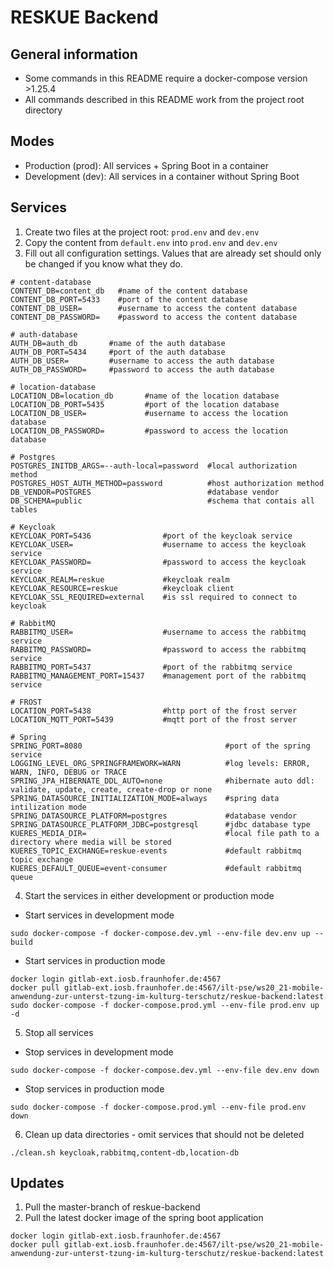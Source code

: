 # RESKUE Backend

## General information
- Some commands in this README require a docker-compose version >1.25.4
- All commands described in this README work from the project root directory

## Modes
- Production (prod): All services + Spring Boot in a container
- Development (dev): All services in a container without Spring Boot

## Services
1. Create two files at the project root: `prod.env` and `dev.env`
2. Copy the content from `default.env` into `prod.env` and `dev.env`
3. Fill out all configuration settings. Values that are already set should only be changed if you know what they do.
```
# content-database
CONTENT_DB=content_db   #name of the content database
CONTENT_DB_PORT=5433    #port of the content database
CONTENT_DB_USER=        #username to access the content database
CONTENT_DB_PASSWORD=    #password to access the content database

# auth-database
AUTH_DB=auth_db       #name of the auth database         
AUTH_DB_PORT=5434     #port of the auth database
AUTH_DB_USER=         #username to access the auth database
AUTH_DB_PASSWORD=     #password to access the auth database

# location-database
LOCATION_DB=location_db       #name of the location database
LOCATION_DB_PORT=5435         #port of the location database
LOCATION_DB_USER=             #username to access the location database
LOCATION_DB_PASSWORD=         #password to access the location database

# Postgres
POSTGRES_INITDB_ARGS=--auth-local=password  #local authorization method
POSTGRES_HOST_AUTH_METHOD=password          #host authorization method
DB_VENDOR=POSTGRES                          #database vendor
DB_SCHEMA=public                            #schema that contais all tables

# Keycloak
KEYCLOAK_PORT=5436                #port of the keycloak service
KEYCLOAK_USER=                    #username to access the keycloak service
KEYCLOAK_PASSWORD=                #password to access the keycloak service
KEYCLOAK_REALM=reskue             #keycloak realm
KEYCLOAK_RESOURCE=reskue          #keycloak client
KEYCLOAK_SSL_REQUIRED=external    #is ssl required to connect to keycloak

# RabbitMQ
RABBITMQ_USER=                    #username to access the rabbitmq service
RABBITMQ_PASSWORD=                #password to access the rabbitmq service
RABBITMQ_PORT=5437                #port of the rabbitmq service
RABBITMQ_MANAGEMENT_PORT=15437    #management port of the rabbitmq service

# FROST
LOCATION_PORT=5438                #http port of the frost server
LOCATION_MQTT_PORT=5439           #mqtt port of the frost server

# Spring
SPRING_PORT=8080                                #port of the spring service
LOGGING_LEVEL_ORG_SPRINGFRAMEWORK=WARN          #log levels: ERROR, WARN, INFO, DEBUG or TRACE
SPRING_JPA_HIBERNATE_DDL_AUTO=none              #hibernate auto ddl: validate, update, create, create-drop or none
SPRING_DATASOURCE_INITIALIZATION_MODE=always    #spring data intilization mode
SPRING_DATASOURCE_PLATFORM=postgres             #database vendor
SPRING_DATASOURCE_PLATFORM_JDBC=postgresql      #jdbc database type
KUERES_MEDIA_DIR=                               #local file path to a directory where media will be stored
KUERES_TOPIC_EXCHANGE=reskue-events             #default rabbitmq topic exchange
KUERES_DEFAULT_QUEUE=event-consumer             #default rabbitmq queue
```
4. Start the services in either development or production mode
  * Start services in development mode
```
sudo docker-compose -f docker-compose.dev.yml --env-file dev.env up --build
```
  * Start services in production mode
```
docker login gitlab-ext.iosb.fraunhofer.de:4567
docker pull gitlab-ext.iosb.fraunhofer.de:4567/ilt-pse/ws20_21-mobile-anwendung-zur-unterst-tzung-im-kulturg-terschutz/reskue-backend:latest
sudo docker-compose -f docker-compose.prod.yml --env-file prod.env up -d
```
5. Stop all services
  * Stop services in development mode
```
sudo docker-compose -f docker-compose.dev.yml --env-file dev.env down
```
  * Stop services in production mode
```
sudo docker-compose -f docker-compose.prod.yml --env-file prod.env down
```
6. Clean up data directories - omit services that should not be deleted
```
./clean.sh keycloak,rabbitmq,content-db,location-db
```

## Updates
1. Pull the master-branch of reskue-backend
2. Pull the latest docker image of the spring boot application
```
docker login gitlab-ext.iosb.fraunhofer.de:4567
docker pull gitlab-ext.iosb.fraunhofer.de:4567/ilt-pse/ws20_21-mobile-anwendung-zur-unterst-tzung-im-kulturg-terschutz/reskue-backend:latest
```